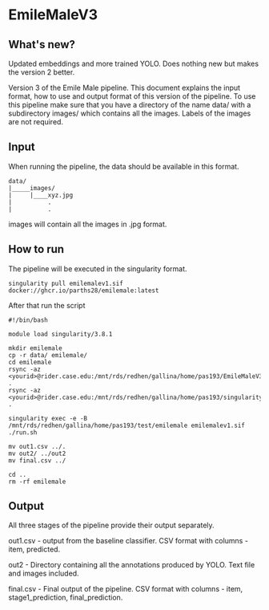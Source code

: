 # EmileMaleV3

## What's new?

Updated embeddings and more trained YOLO. Does nothing new but makes the version 2 better.

Version 3 of the Emile Male pipeline. This document explains the input format, how to use and output format of this version of the pipeline. To use this pipeline make sure that you have a directory of the name data/ with a subdirectory images/ which contains all the images. Labels of the images are not required.

## Input 

When running the pipeline, the data should be available in this format.

```
data/
|_____images/
|     |____xyz.jpg
|          .
|          .
```

images will contain all the images in .jpg format.

## How to run

The pipeline will be executed in the singularity format. 
```
singularity pull emilemalev1.sif docker://ghcr.io/parths28/emilemale:latest
```

After that run the script
```
#!/bin/bash

module load singularity/3.8.1

mkdir emilemale
cp -r data/ emilemale/
cd emilemale
rsync -az <yourid>@rider.case.edu:/mnt/rds/redhen/gallina/home/pas193/EmileMaleV3/ .
rsync -az <yourid>@rider.case.edu:/mnt/rds/redhen/gallina/home/pas193/singularity/emilemalev1.sif .

singularity exec -e -B /mnt/rds/redhen/gallina/home/pas193/test/emilemale emilemalev1.sif ./run.sh

mv out1.csv ../.
mv out2/ ../out2
mv final.csv ../

cd ..
rm -rf emilemale

```

## Output

All three stages of the pipeline provide their output separately. 

out1.csv - output from the baseline classifier. CSV format with columns - item, predicted.

out2 - Directory containing all the annotations produced by YOLO. Text file and images included.

final.csv - Final output of the pipeline. CSV format with columns - item, stage1_prediction, final_prediction.
